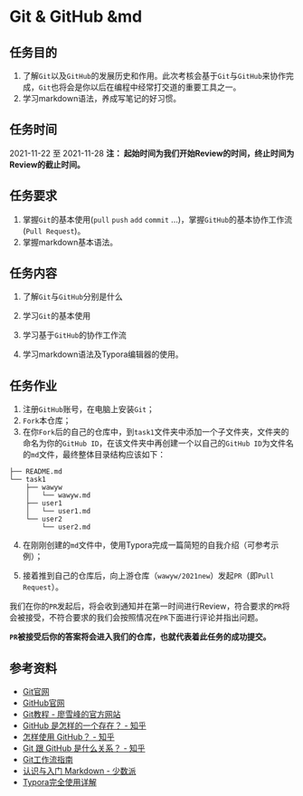 # Git & GitHub &md 

## 任务目的

1. 了解`Git`以及`GitHub`的发展历史和作用。此次考核会基于`Git`与`GitHub`来协作完成，`Git`也将会是你以后在编程中经常打交道的重要工具之一。
2. 学习markdown语法，养成写笔记的好习惯。

## 任务时间

2021-11-22 至 2021-11-28
**注： 起始时间为我们开始Review的时间，终止时间为Review的截止时间。**

## 任务要求

1. 掌握`Git`的基本使用(`pull` `push` `add` `commit` ...)，掌握`GitHub`的基本协作工作流(`Pull Request`)。
2. 掌握markdown基本语法。

## 任务内容

1. 了解`Git`与`GitHub`分别是什么

2. 学习`Git`的基本使用

3. 学习基于`GitHub`的协作工作流

4. 学习markdown语法及Typora编辑器的使用。

## 任务作业

1. 注册`GitHub`账号，在电脑上安装`Git`；
2. `Fork`本仓库；
3. 在你`Fork`后的自己的仓库中，到`task1`文件夹中添加一个子文件夹，文件夹的命名为你的`GitHub ID`，在该文件夹中再创建一个以自己的`GitHub ID`为文件名的`md`文件，最终整体目录结构应该如下：

```
├── README.md
└── task1
    ├── wawyw
    │   └── wawyw.md
    ├── user1
    │   └── user1.md
    └── user2
        └── user2.md
```

4. 在刚刚创建的`md`文件中，使用Typora完成一篇简短的自我介绍（可参考示例）；

5. 接着推到自己的仓库后，向上游仓库（`wawyw/2021new`）发起`PR`（即`Pull Request`）。

我们在你的`PR`发起后，将会收到通知并在第一时间进行Review，符合要求的`PR`将会被接受，不符合要求的我们会按照情况在`PR`下面进行评论并指出问题。

**`PR`被接受后你的答案将会进入我们的仓库，也就代表着此任务的成功提交。**

## 参考资料

- [Git官网](https://git-scm.com/)
- [GitHub官网](https://github.com/)
- [Git教程 - 廖雪峰的官方网站](https://www.liaoxuefeng.com/wiki/0013739516305929606dd18361248578c67b8067c8c017b000)
- [GitHub 是怎样的一个存在？ - 知乎](https://www.zhihu.com/question/28976652)
- [怎样使用 GitHub？ - 知乎](https://www.zhihu.com/question/20070065)
- [Git 跟 GitHub 是什么关系？ - 知乎](https://www.zhihu.com/question/21907548)
- [Git工作流指南](https://github.com/xirong/my-git/blob/master/git-workflow-tutorial.md)
- [认识与入门 Markdown - 少数派](https://sspai.com/post/25137)
- [Typora完全使用详解](https://sspai.com/post/54912/)